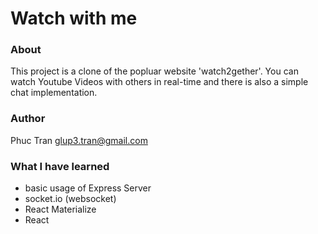 # Watch with me

### About

This project is a clone of the popluar website 'watch2gether'. You can watch Youtube Videos with others in real-time and there is also a simple chat implementation.

### Author

Phuc Tran <glup3.tran@gmail.com>

### What I have learned

- basic usage of Express Server
- socket.io (websocket)
- React Materialize
- React
